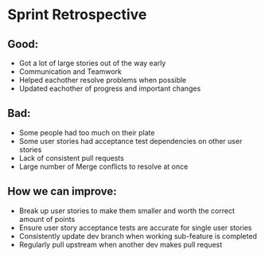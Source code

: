 # Sprint Retrospective

## Good:
- Got a lot of large stories out of the way early
- Communication and Teamwork
- Helped eachother resolve problems when possible
- Updated eachother of progress and important changes

## Bad:
- Some people had too much on their plate
- Some user stories had acceptance test dependencies on other user stories
- Lack of consistent pull requests
- Large number of Merge conflicts to resolve at once

## How we can improve:
- Break up user stories to make them smaller and worth the correct amount of points
- Ensure user story acceptance tests are accurate for single user stories
- Consistently update dev branch when working sub-feature is completed
- Regularly pull upstream when another dev makes pull request
